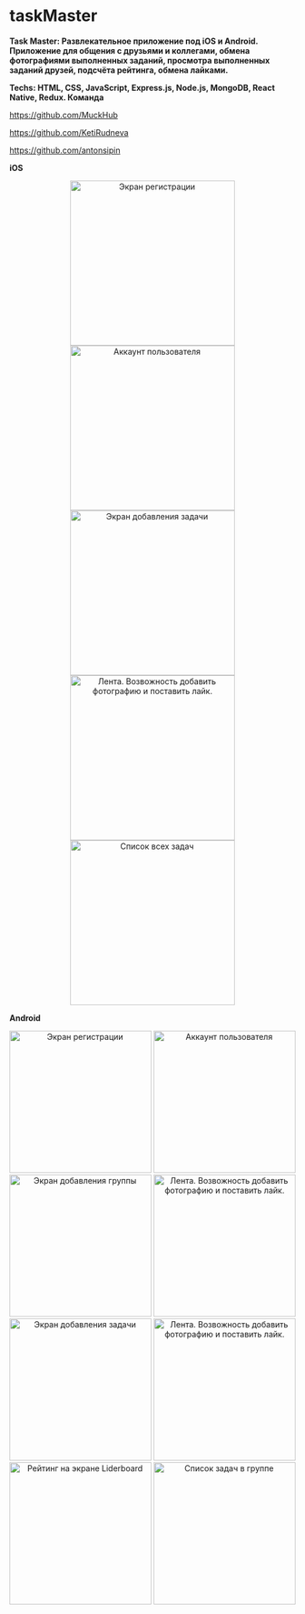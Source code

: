 # taskMaster

<b> Task Master: Развлекательное приложение под iOS и Android. Приложение для общения с друзьями и коллегами, обмена фотографиями выполненных заданий, просмотра выполненных заданий друзей, подсчёта рейтинга, обмена лайками.
  </b> <br />
  
 <b>
Techs: HTML, CSS, JavaScript, Express.js, Node.js, MongoDB, React Native, Redux.
 </b>
 
 <b>
Команда
</b>

https://github.com/MuckHub

https://github.com/KetiRudneva

https://github.com/antonsipin

<b>
iOS
</b>

<p align="center">
  <img src="assets/1" width="290" title="Экран регистрации">
  <img src="assets/2" width="290" alt="Аккаунт пользователя">
  <img src="assets/3" width="290" title="Экран добавления задачи">
  <img src="assets/4" width="290" alt="Лента. Возвожность добавить фотографию и поставить лайк.">
  <img src="assets/5" width="290" alt="Список всех задач">
</p>

<b>
Android
  </b>
  <p align="center">
  <img src="assets/Android_0.jpg" width="250" title="Экран регистрации">
  <img src="assets/Android_1.jpg" width="250" alt="Аккаунт пользователя">
  <img src="assets/Android_2.jpg" width="250" title="Экран добавления группы">
  <img src="assets/Android_3.jpg" width="250" alt="Лента. Возвожность добавить фотографию и поставить лайк.">
  <img src="assets/Android_5.jpg" width="250" title="Экран добавления задачи">
  <img src="assets/Android_9.jpg" width="250" alt="Лента. Возвожность добавить фотографию и поставить лайк.">
  <img src="assets/Android_13.jpg" width="250" alt="Рейтинг на экране Liderboard">
  <img src="assets/Android_14.jpg" width="250" alt="Список задач в группе">
  </p>
